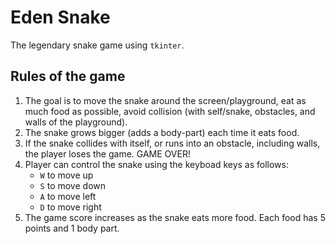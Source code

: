 # Eden Snake
The legendary snake game using ``tkinter``.

## Rules of the game
1. The goal is to move the snake around the screen/playground, eat as much food as possible, avoid collision (with self/snake, obstacles, and walls of the playground).
2. The snake grows bigger (adds a body-part) each time it eats food.
3. If the snake collides with itself, or runs into an obstacle, including walls, the player loses the game. GAME OVER!
4. Player can control the snake using the keyboad keys as follows:
    - `W` to move up
    - `S` to move down
    - `A` to move left
    - `D` to move right
5. The game score increases as the snake eats more food. Each food has 5 points and 1 body part.
